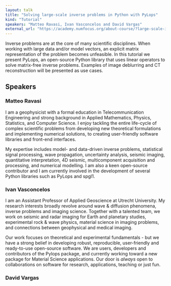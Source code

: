```yaml
---
layout: talk
title: "Solving large-scale inverse problems in Python with PyLops"
kind: "Tutorial"
speakers: "Matteo Ravasi, Ivan Vasconcelos and David Vargas"
external_url: "https://academy.numfocus.org/about-course/?large-scale-inverse-problems-with-pylops"
---
```


Inverse problems are at the core of many scientific disciplines. When working with large data and/or model vectors, an explicit matrix representation of the problem becomes unfeasible. In this tutorial we present PyLops, an open-source Python library that uses linear operators to solve matrix-free inverse problems. Examples of image deblurring and CT reconstruction will be presented as use cases.

## Speakers

### Matteo Ravasi

I am a geophysicist with a formal education in Telecommunication Engineering and strong background in Applied Mathematics, Physics, Statistics, and Computer Science. I enjoy tackling the entire life-cycle of complex scientific problems from developing new theoretical formulations and implementing numerical solutions, to creating user-friendly software libraries and front-end interfaces.

My expertise includes model- and data-driven inverse problems, statistical signal processing, wave propagation, uncertainty analysis, seismic imaging, quantitative interpretation, 4D seismic, multicomponent acquisition and processing, and numerical modelling. I am also a keen open-source contributor and I am currently involved in the development of several Python libraries such as PyLops and spgl1.

### Ivan Vasconcelos

I am an Assistant Professor of Applied Geoscience at Utrecht University. My research interests broadly revolve around wave & diffusion phenomena, inverse problems and imaging science. Together with a talented team, we work on seismic and radar imaging for Earth and planetary studies, experimental rock & wave physics, material science in imaging problems, and connections between geophysical and medical imaging. 

Our work focuses on theoretical and experimental fundamentals - but we have a strong belief in developing robust, reproducible, user-friendly and ready-to-use open-source software. We are users, developers and contributors of the Pylops package, and currently working toward a new package for Material Science applications.  Our door is *always* open to collaborations on software for research, applications, teaching or just fun.

### David Vargas


